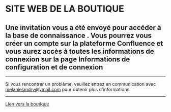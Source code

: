
# SITE WEB DE LA BOUTIQUE

Une invitation vous a été envoyé pour accéder à la base de connaissance .
Vous pourrez vous créer un compte sur la plateforme Confluence et vous aurez accès à toutes les informations de connexion sur la page **Informations de configuration et de connexion** 
---
---

Si vous rencontrer un problème, veuillez entrez en communication avec melanielandry@ymail.com pour obtenir plus d'informations.

---

[Lien vers la boutique](www.boutique.mlandry.devwebgarneau.com )